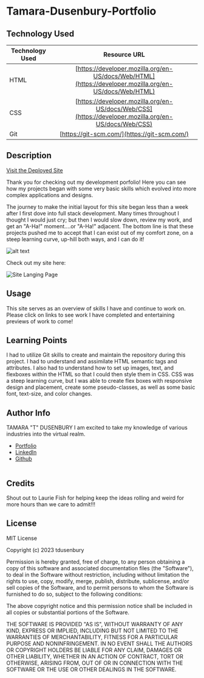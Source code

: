 # Tamara-Dusenbury-Portfolio

## Technology Used 

| Technology Used         | Resource URL           | 
| ------------- |:-------------:| 
| HTML    | [https://developer.mozilla.org/en-US/docs/Web/HTML](https://developer.mozilla.org/en-US/docs/Web/HTML) | 
| CSS     | [https://developer.mozilla.org/en-US/docs/Web/CSS](https://developer.mozilla.org/en-US/docs/Web/CSS)      |   
| Git | [https://git-scm.com/](https://git-scm.com/)     |    

## Description 

[Visit the Deployed Site](https://youtu.be/BFyeuLhjcPY)

Thank you for checking out my development porfolio! Here you can see how my projects began with some very basic skills which evolved into more complex applications and designs.

The journey to make the initial layout for this site began less than a week after I first dove into full stack development. Many times throughout I thought I would just cry; but then I would slow down, review my work, and get an "A-Ha!" moment....or "A-Ha!" adjacent. The bottom line is that these projects pushed me to accept that I can exist out of my comfort zone, on a steep learning curve, up-hill both ways, and I can do it!

![alt text](assets/images/screenshot.png)

Check out my site here:

![Site Langing Page](./site.gif)




## Usage 

This site serves as an overview of skills I have and continue to work on. Please click on links to see work I have completed and entertaining previews of work to come!


## Learning Points 

I had to utilize Git skills to create and maintain the repository during this project. I had to understand and assimilate HTML semantic tags and attributes. I also had to understand how to set up images, text, and flexboxes within the HTML so that I could then style them in CSS. CSS was a steep learning curve, but I was able to create flex boxes with responsive design and placement, create some pseudo-classes, as well as some basic font, text-size, and color changes.

## Author Info


TAMARA "T" DUSENBURY
    I am excited to take my knowledge of various industries into the virtual realm.

* [Portfolio](https://youtu.be/bHX54GCrDB4)
* [LinkedIn](https://www.linkedin.com/in/tamara-dusenbury-02ab8591/)
* [Github](https://github.com/tdusenbury)
```
```


## Credits

Shout out to Laurie Fish for helping keep the ideas rolling and weird for more hours than we care to admit!!!


## License

MIT License

Copyright (c) 2023 tdusenbury

Permission is hereby granted, free of charge, to any person obtaining a copy
of this software and associated documentation files (the "Software"), to deal
in the Software without restriction, including without limitation the rights
to use, copy, modify, merge, publish, distribute, sublicense, and/or sell
copies of the Software, and to permit persons to whom the Software is
furnished to do so, subject to the following conditions:

The above copyright notice and this permission notice shall be included in all
copies or substantial portions of the Software.

THE SOFTWARE IS PROVIDED "AS IS", WITHOUT WARRANTY OF ANY KIND, EXPRESS OR
IMPLIED, INCLUDING BUT NOT LIMITED TO THE WARRANTIES OF MERCHANTABILITY,
FITNESS FOR A PARTICULAR PURPOSE AND NONINFRINGEMENT. IN NO EVENT SHALL THE
AUTHORS OR COPYRIGHT HOLDERS BE LIABLE FOR ANY CLAIM, DAMAGES OR OTHER
LIABILITY, WHETHER IN AN ACTION OF CONTRACT, TORT OR OTHERWISE, ARISING FROM,
OUT OF OR IN CONNECTION WITH THE SOFTWARE OR THE USE OR OTHER DEALINGS IN THE
SOFTWARE.